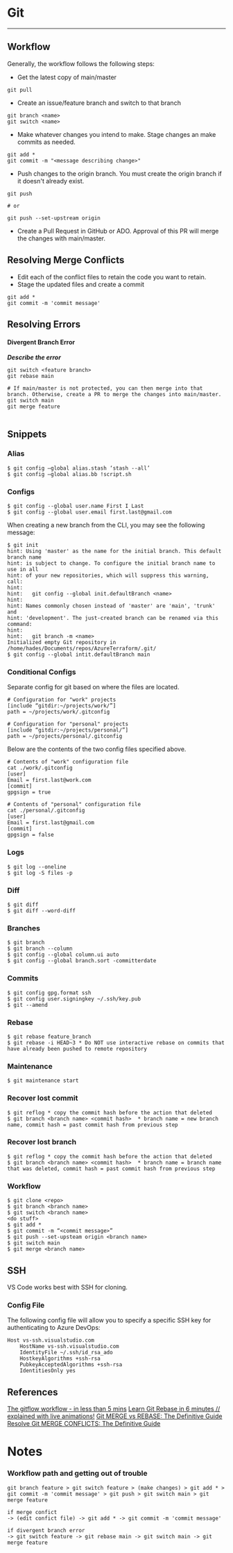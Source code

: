 # Git
---
## Workflow
Generally, the workflow follows the following steps:
- Get the latest copy of main/master 
``` 
git pull 
```
- Create an issue/feature branch and switch to that branch
``` 
git branch <name>
git switch <name>
```
- Make whatever changes you intend to make. Stage changes an make commits as needed. 
```
git add *
git commit -m "<message describing change>"
```
- Push changes to the origin branch. You must create the origin branch if it doesn't already exist. 
```
git push

# or

git push --set-upstream origin
```
- Create a Pull Request in GitHub or ADO. Approval of this PR will merge the changes with main/master.

## Resolving Merge Conflicts
- Edit each of the conflict files to retain the code you want to retain.
- Stage the updated files and create a commit
```
git add * 
git commit -m 'commit message'
```
## Resolving Errors
#### Divergent Branch Error

***Describe the error***
```
git switch <feature branch>
git rebase main

# If main/master is not protected, you can then merge into that branch. Otherwise, create a PR to merge the changes into main/master.
git switch main
git merge feature


```


## Snippets
### Alias
```
$ git config –global alias.stash ‘stash --all’
$ git config –global alias.bb !script.sh
```
### Configs
```
$ git config --global user.name First I Last
$ git config --global user.email first.last@gmail.com
```
When creating a new branch from the CLI, you may see the following message:
```
$ git init
hint: Using 'master' as the name for the initial branch. This default branch name
hint: is subject to change. To configure the initial branch name to use in all
hint: of your new repositories, which will suppress this warning, call:
hint: 
hint:   git config --global init.defaultBranch <name>
hint: 
hint: Names commonly chosen instead of 'master' are 'main', 'trunk' and
hint: 'development'. The just-created branch can be renamed via this command:
hint: 
hint:   git branch -m <name>
Initialized empty Git repository in /home/hades/Documents/repos/AzureTerraform/.git/
$ git config --global intit.defaultBranch main
```
### Conditional Configs
Separate config for git based on where the files are located. 
```
# Configuration for "work" projects
[include “gitdir:~/projects/work/”]
path = ~/projects/work/.gitconfig
```
```
# Configuration for "personal" projects
[include “gitdir:~/projects/personal/”]
path = ~/projects/personal/.gitconfig
```
Below are the contents of the two config files specified above. 
```
# Contents of "work" configuration file
cat ./work/.gitconfig
[user]
Email = first.last@work.com
[commit]
gpgsign = true

# Contents of "personal" configuration file
cat ./personal/.gitconfig
[user]
Email = first.last@gmail.com
[commit]
gpgsign = false
```
### Logs
```
$ git log --oneline
$ git log -S files -p
```
### Diff
```
$ git diff
$ git diff --word-diff
```
### Branches
```
$ git branch
$ git branch --column
$ git config --global column.ui auto
$ git config --global branch.sort -committerdate
```
### Commits
```
$ git config gpg.format ssh
$ git config user.signingkey ~/.ssh/key.pub
$ git --amend 
```
### Rebase
```
$ git rebase feature_branch
$ git rebase -i HEAD~3 * Do NOT use interactive rebase on commits that have already been pushed to remote repository
```
### Maintenance
```
$ git maintenance start
```
### Recover lost commit
```
$ git reflog * copy the commit hash before the action that deleted
$ git branch <branch name> <commit hash>  * branch name = new branch name, commit hash = past commit hash from previous step
```
### Recover lost branch
```
$ git reflog * copy the commit hash before the action that deleted
$ git branch <branch name> <commit hash>  * branch name = branch name that was deleted, commit hash = past commit hash from previous step
```
### Workflow
```
$ git clone <repo>
$ git branch <branch name>
$ git switch <branch name>
<do stuff>
$ git add *
$ git commit -m “<commit message>”
$ git push --set-upsteam origin <branch name>
$ git switch main
$ git merge <branch name>
```

## SSH
VS Code works best with SSH for cloning. 
### Config File
The following config file will allow you to specify a specific SSH key for authenticating to Azure DevOps:
```
Host vs-ssh.visualstudio.com
    HostName vs-ssh.visualstudio.com
    IdentityFile ~/.ssh/id_rsa_ado
    HostkeyAlgorithms +ssh-rsa
    PubkeyAcceptedAlgorithms +ssh-rsa
    IdentitiesOnly yes
```
## References
[The gitflow workflow - in less than 5 mins](https://www.youtube.com/watch?v=1SXpE08hvGs)
[Learn Git Rebase in 6 minutes // explained with live animations!](https://youtu.be/f1wnYdLEpgI?si=SXW3BsP7Yqn_AIEd)
[Git MERGE vs REBASE: The Definitive Guide](https://youtu.be/zOnwgxiC0OA?si=lgOj1H4bT9dzbK5j)
[Resolve Git MERGE CONFLICTS: The Definitive Guide](https://youtu.be/Sqsz1-o7nXk?si=acwzXMaLEvkYE-do)

# Notes

### Workflow path and getting out of trouble
```
git branch feature > git switch feature > (make changes) > git add * > git commit -m 'commit message' > git push > git switch main > git merge feature
```
```
if merge confict 
-> (edit confict file) -> git add * -> git commit -m 'commit message'
```
```
if divergent branch error
-> git switch feature -> git rebase main -> git switch main -> git merge feature
```
